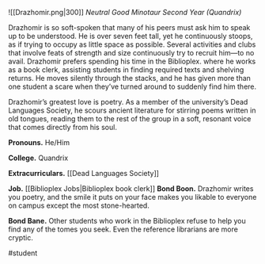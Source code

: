 ![[Drazhomir.png|300]]
*Neutral Good Minotaur Second Year (Quandrix)*

Drazhomir is so soft-spoken that many of his peers must ask him to speak up to be understood. He is over seven feet tall, yet he continuously stoops, as if trying to occupy as little space as possible. Several activities and clubs that involve feats of strength and size continuously try to recruit him—to no avail. Drazhomir prefers spending his time in the Biblioplex. where he works as a book clerk, assisting students in finding required texts and shelving returns. He moves silently through the stacks, and he has given more than one student a scare when they’ve turned around to suddenly find him there. 

Drazhomir’s greatest love is poetry. As a member of the university’s Dead Languages Society, he scours ancient literature for stirring poems written in old tongues, reading them to the rest of the group in a soft, resonant voice that comes directly from his soul.

**Pronouns.** He/Him

**College.** Quandrix

**Extracurriculars.** [[Dead Languages Society]] 

**Job.** [[Biblioplex Jobs|Biblioplex book clerk]]
**Bond Boon.** Drazhomir writes you poetry, and the smile it puts on your face makes you likable to everyone on campus except the most stone-hearted. 

**Bond Bane.** Other students who work in the Biblioplex refuse to help you find any of the tomes you seek. Even the reference librarians are more cryptic.

#student